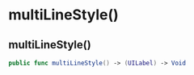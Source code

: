 # multiLineStyle()

## multiLineStyle()

``` swift
public func multiLineStyle() -> (UILabel) -> Void
```
